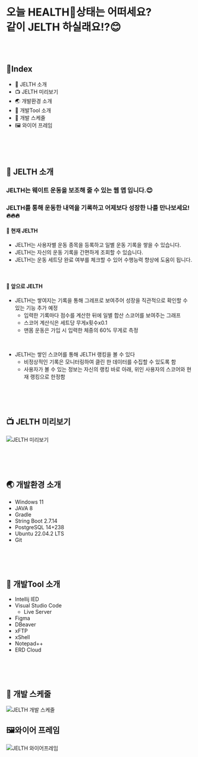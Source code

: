 # 오늘 HEALTH💪상태는 어떠세요? </br>같이 JELTH 하실래요!?😊

<br/>
<br/>

## 📘Index 
  - 📰 JELTH 소개
  - 📺 JELTH 미리보기
  - 🌏 개발환경 소개
  - 🔧 개발Tool 소개
  - 📅 개발 스케줄
  - 🖼️ 와이어 프레임
     
<br/>
<br/>
<br/>

## 📰 JELTH 소개

### JELTH는 웨이트 운동을 보조해 줄 수 있는 웹 앱 입니다.😊 <br/>
### JELTH를 통해 운동한 내역을 기록하고 어제보다 성장한 나를 만나보세요!🔥🔥🔥<br/>

#### 📌 현재 JELTH 
- JELTH는 사용자별 운동 종목을 등록하고 일별 운동 기록을 쌓을 수 있습니다.
- JELTH는 자신의 운동 기록을 간편하게 조회할 수 있습니다.
- JELTH는 운동 세트당 완료 여부를 체크할 수 있어 수행능력 향상에 도움이 됩니다.

<br/>

#### 🎢 앞으로 JELTH 
- JELTH는 쌓여지는 기록을 통해 그레프로 보여주어 성장을 직관적으로 확인할 수 있는 기능 추가 예정
  - 입력한 기록마다 점수를 계산한 뒤에 일별 합산 스코어를 보여주는 그래프
  - 스코어 계산식은 세트당 무게x횟수x0.1
  - 맨몸 운동은 가입 시 입력한 체중의 60% 무게로 측정

 <br/>
    
- JELTH는 쌓인 스코어를 통해 JELTH 랭킹을 볼 수 있다
  - 비정상적인 기록은 모니터링하여 클린 한 데이터를 수집할 수 있도록 함
  - 사용자가 볼 수 있는 정보는 자신의 랭킹 바로 아래, 위인 사용자의 스코어와 현재 랭킹으로 한정함

<br/>
<br/>
<br/>





 
## 📺 JELTH 미리보기
![JELTH 미리보기](https://github.com/M2316/app.jelth.shop/assets/71809974/1e8bffa8-f3a5-4e8d-aa0c-0ecf411210ef)

<br/>
<br/>
<br/>

## 🌏 개발환경 소개
- Windows 11
- JAVA 8
- Gradle
- String Boot 2.7.14
- PostgreSQL 14+238
- Ubuntu 22.04.2 LTS
- Git

<br/>
<br/>
<br/>

## 🔧 개발Tool 소개
- Intellij IED
- Visual Studio Code
  - Live Server
- Figma
- DBeaver
- xFTP
- xShell
- Notepad++
- ERD Cloud

<br/>
<br/>
<br/>
  
## 📅 개발 스케줄
![JELTH 개발 스케줄](https://github.com/M2316/app.jelth.shop/assets/71809974/13656984-bd7f-4a3d-8827-d16925dfdd60)

## 🖼️와이어 프레임
![JELTH 와이어프레임](https://github.com/M2316/app.jelth.shop/assets/71809974/c49a69ab-a543-4abe-8c07-48f35afc33a1)
